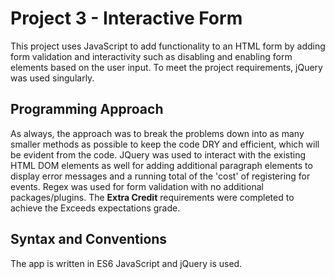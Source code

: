 # Project 3 - Interactive Form 

This project uses JavaScript to add functionality to an HTML form by adding form validation and interactivity such as disabling and enabling form elements based on the user input. To meet the project requirements, jQuery was used singularly. 


## Programming Approach

As always, the approach was to break the problems down into as many smaller methods as possible to keep the code DRY and efficient, which will be evident from the code. JQuery was used to interact with the existing HTML DOM elements as well for adding additional paragraph elements to display error messages and a running total of the 'cost' of registering for events. Regex was used for form validation with no additional packages/plugins. The **Extra Credit** requirements were completed to achieve the Exceeds expectations grade.

## Syntax and Conventions

The app is written in ES6 JavaScript and jQuery is used. 

